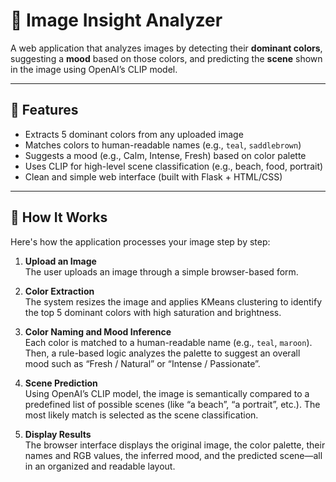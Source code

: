 # 🎨 Image Insight Analyzer

A web application that analyzes images by detecting their **dominant colors**, suggesting a **mood** based on those colors, and predicting the **scene** shown in the image using OpenAI’s CLIP model.

---

## 🚀 Features

- Extracts 5 dominant colors from any uploaded image
- Matches colors to human-readable names (e.g., `teal`, `saddlebrown`)
- Suggests a mood (e.g., Calm, Intense, Fresh) based on color palette
- Uses CLIP for high-level scene classification (e.g., beach, food, portrait)
- Clean and simple web interface (built with Flask + HTML/CSS)

---

## 📸 How It Works

Here's how the application processes your image step by step:

1. **Upload an Image**  
   The user uploads an image through a simple browser-based form.

2. **Color Extraction**  
   The system resizes the image and applies KMeans clustering to identify the top 5 dominant colors with high saturation and brightness.

3. **Color Naming and Mood Inference**  
   Each color is matched to a human-readable name (e.g., `teal`, `maroon`). Then, a rule-based logic analyzes the palette to suggest an overall mood such as “Fresh / Natural” or “Intense / Passionate”.

4. **Scene Prediction**  
   Using OpenAI’s CLIP model, the image is semantically compared to a predefined list of possible scenes (like “a beach”, “a portrait”, etc.). The most likely match is selected as the scene classification.

5. **Display Results**  
   The browser interface displays the original image, the color palette, their names and RGB values, the inferred mood, and the predicted scene—all in an organized and readable layout.


